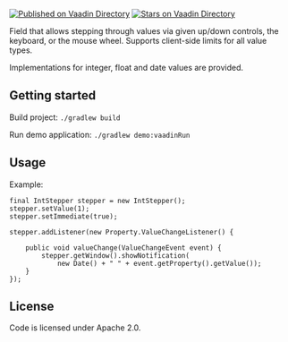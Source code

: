 [![Published on Vaadin  Directory](https://img.shields.io/badge/Vaadin%20Directory-published-00b4f0.svg)](https://vaadin.com/directory/component/spring-ui-scope)
[![Stars on Vaadin Directory](https://img.shields.io/vaadin-directory/star/spring-ui-scope.svg)](https://vaadin.com/directory/component/spring-ui-scope)

Field that allows stepping through values via given up/down controls, 
the keyboard, or the mouse wheel. Supports client-side limits for all 
value types.

Implementations for integer, float and date values are provided.

## Getting started

Build project: `./gradlew build` 
 
Run demo application: `./gradlew demo:vaadinRun`

## Usage 

Example:

	final IntStepper stepper = new IntStepper();
	stepper.setValue(1);
	stepper.setImmediate(true);

	stepper.addListener(new Property.ValueChangeListener() {

		public void valueChange(ValueChangeEvent event) {
			stepper.getWindow().showNotification(
				new Date() + " " + event.getProperty().getValue());
		}
	});

## License
Code is licensed under Apache 2.0.
